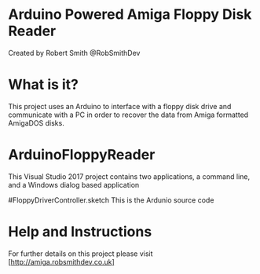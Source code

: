 # Arduino Powered Amiga Floppy Disk Reader
Created by Robert Smith @RobSmithDev 

# What is it?
This project uses an Arduino to interface with a floppy disk drive and communicate with a PC in order to recover the data from Amiga formatted AmigaDOS disks.

# ArduinoFloppyReader
This Visual Studio 2017 project contains two applications, a command line, and a Windows dialog based application

#FloppyDriverController.sketch
This is the Ardunio source code

# Help and Instructions 
For further details on this project please visit [http://amiga.robsmithdev.co.uk]